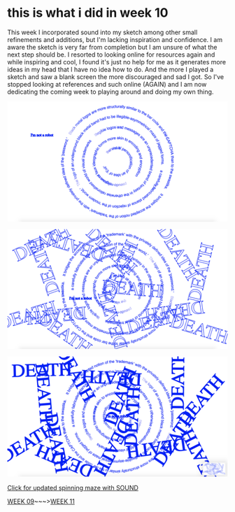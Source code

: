 # this is what i did in week 10

This week I incorporated sound into my sketch among other small refinements and additions, but I'm lacking inspiration and confidence. I am aware the sketch is very far from completion but I am unsure of what the next step should be. I resorted to looking online for resources again and while inspiring and cool, I found it's just no help for me as it generates more ideas in my head that I have no idea how to do. And the more I played a sketch and saw a blank screen the more discouraged and sad I got. So I've stopped looking at references and such online (AGAIN) and I am now dedicating the coming week to playing around and doing my own thing. 

![](WIP1.png)

![](WIP2.png)

![](WIP3.png)

[Click for updated spinning maze with SOUND](https://taylarogic.github.io/codeWords/10/spinningmaze)

[WEEK 09](https://taylarogic.github.io/codeWords/09/)~~~>[WEEK 11](https://taylarogic.github.io/codeWords/11/)
